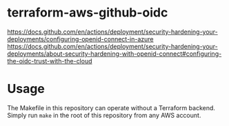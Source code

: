 # terraform-aws-github-oidc

https://docs.github.com/en/actions/deployment/security-hardening-your-deployments/configuring-openid-connect-in-azure
https://docs.github.com/en/actions/deployment/security-hardening-your-deployments/about-security-hardening-with-openid-connect#configuring-the-oidc-trust-with-the-cloud

# Usage

The Makefile in this repository can operate without a Terraform backend. Simply run `make` in the root of this
repository from any AWS account.
